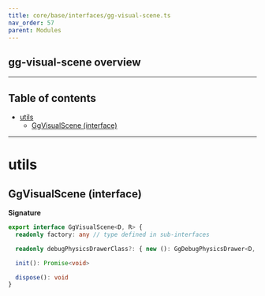 ```yaml
---
title: core/base/interfaces/gg-visual-scene.ts
nav_order: 57
parent: Modules
---
```


## gg-visual-scene overview

---

<h2 class="text-delta">Table of contents</h2>

- [utils](#utils)
  - [GgVisualScene (interface)](#ggvisualscene-interface)

---

# utils

## GgVisualScene (interface)

**Signature**

```ts
export interface GgVisualScene<D, R> {
  readonly factory: any // type defined in sub-interfaces

  readonly debugPhysicsDrawerClass?: { new (): GgDebugPhysicsDrawer<D, R> }

  init(): Promise<void>

  dispose(): void
}
```
